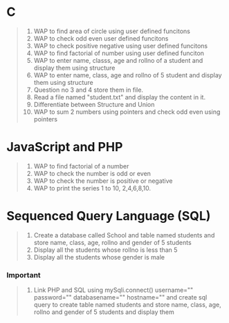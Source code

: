 # C
>1. WAP to find area of circle using user defined funcitons
>1. WAP to check odd even user defined funcitons
>1. WAP to check positive negative using user defined funcitons
>2. WAP to find factorial of number using user defined funciton
>3. WAP to enter name, classs, age and rollno of a student and display them using structure
>1. WAP to enter name, class, age and rollno of 5 student and display them using structure
>1. Question no 3 and 4 store them in file.
>1. Read a file named "student.txt" and display the  content in it.
>1. Differentiate between Structure and Union
>1. WAP to sum 2 numbers using pointers and check odd even using pointers



# JavaScript and PHP

>1. WAP to find factorial of a number
>1. WAP to check the number is odd or even
>1. WAP to check the number is positive or negative
>1. WAP to print the series 1 to 10, 2,4,6,8,10.


# Sequenced Query Language (SQL)
>1. Create a database called School and table named students and store name, class, age, rollno and gender of 5 students
>2. Display all the students whose rollno is less than 5
>3. Display all the students whose gender is male
### Important
>1. Link PHP and SQL using mySqli.connect() username="" password="" databasename="" hostname="" and create sql query to create table named students and store name, class, age, rollno and gender of 5 students and display them


